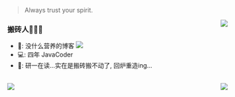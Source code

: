 > Always trust your spirit.

<img align="right" src="https://github-readme-stats.vercel.app/api?username=wttch96&count_private=true&show_icons=true&hide=contribs&include_all_commits=true&theme=vue" />

### 搬砖人🧱🧱🧱

- 📙: 没什么营养的博客 <a href="http://blog.wttch.com"><img src="https://img.shields.io/badge/🌱%20-我的博客-brightness.svg" /></a>
- 💻: 四年 JavaCoder
- 🏫: 研一在读...实在是搬砖搬不动了, 回炉重造ing...


<br/>

<img align="left" src="https://github-readme-stats.vercel.app/api/top-langs/?username=wttch96&layout=donut" />

<img align="right" src="https://github-readme-stats.vercel.app/api/wakatime?username=wttch96&layout=compact"/>

